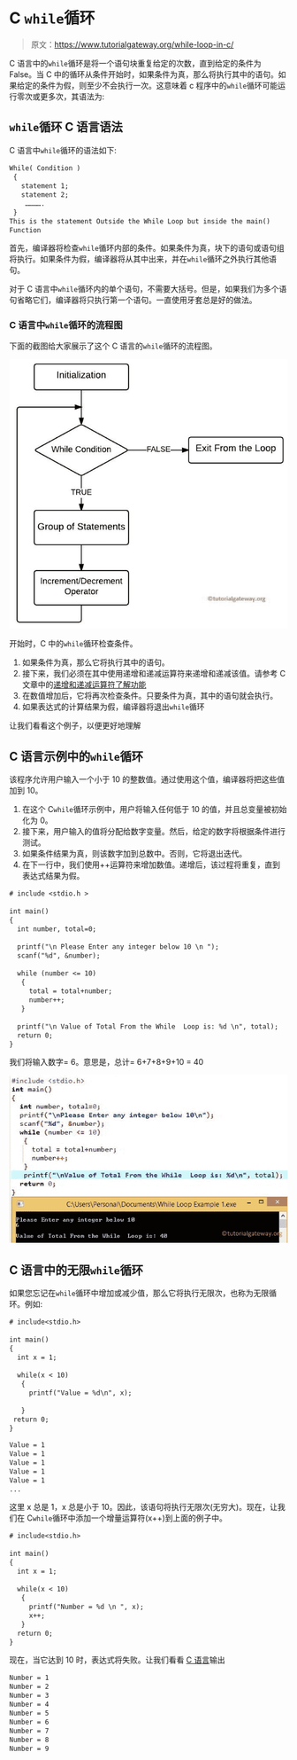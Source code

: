 # C `while`循环

> 原文：<https://www.tutorialgateway.org/while-loop-in-c/>

C 语言中的`while`循环是将一个语句块重复给定的次数，直到给定的条件为 False。当 C 中的循环从条件开始时，如果条件为真，那么将执行其中的语句。如果给定的条件为假，则至少不会执行一次。这意味着 c 程序中的`while`循环可能运行零次或更多次，其语法为:

## `while`循环 C 语言语法

C 语言中`while`循环的语法如下:

```
While( Condition )
 {
   statement 1;
   statement 2;
    ………….
 }
This is the statement Outside the While Loop but inside the main() Function
```

首先，编译器将检查`while`循环内部的条件。如果条件为真，块下的语句或语句组将执行。如果条件为假，编译器将从其中出来，并在`while`循环之外执行其他语句。

对于 C 语言中`while`循环内的单个语句，不需要大括号。但是，如果我们为多个语句省略它们，编译器将只执行第一个语句。一直使用牙套总是好的做法。

### C 语言中`while`循环的流程图

下面的截图给大家展示了这个 C 语言的`while`循环的流程图。

![While Loop In C Flow Chart](img/c7abab04147d6a9b7bb627b9accc4327.png)

开始时，C 中的`while`循环检查条件。

1.  如果条件为真，那么它将执行其中的语句。
2.  接下来，我们必须在其中使用递增和递减运算符来递增和递减该值。请参考 C 文章中的[递增和递减运算符了解功能](https://www.tutorialgateway.org/increment-and-decrement-operators-in-c/)
3.  在数值增加后，它将再次检查条件。只要条件为真，其中的语句就会执行。
4.  如果表达式的计算结果为假，编译器将退出`while`循环

让我们看看这个例子，以便更好地理解

## C 语言示例中的`while`循环

该程序允许用户输入一个小于 10 的整数值。通过使用这个值，编译器将把这些值加到 10。

1.  在这个 C`while`循环示例中，用户将输入任何低于 10 的值，并且总变量被初始化为 0。
2.  接下来，用户输入的值将分配给数字变量。然后，给定的数字将根据条件进行测试。
3.  如果条件结果为真，则该数字加到总数中。否则，它将退出迭代。
4.  在下一行中，我们使用++运算符来增加数值。递增后，该过程将重复，直到表达式结果为假。

```
# include <stdio.h >

int main()
{
  int number, total=0;

  printf("\n Please Enter any integer below 10 \n ");
  scanf("%d", &number);

  while (number <= 10)
   {
     total = total+number;
     number++;
   }

  printf("\n Value of Total From the While  Loop is: %d \n", total); 
  return 0;
}
```

我们将输入数字= 6。意思是，总计= 6+7+8+9+10 = 40

![While Loop in C Programming 1](img/cc77e9c9003a8042d24cace7736cae0d.png)

## C 语言中的无限`while`循环

如果您忘记在`while`循环中增加或减少值，那么它将执行无限次，也称为无限循环。例如:

```
# include<stdio.h> 

int main()
{
  int x = 1;

  while(x < 10)
   {
     printf("Value = %d\n", x);    

   }
 return 0;
}
```

```
Value = 1
Value = 1
Value = 1
Value = 1
Value = 1
...
```

这里 x 总是 1，x 总是小于 10。因此，该语句将执行无限次(无穷大)。现在，让我们在 C`while`循环中添加一个增量运算符(x++)到上面的例子中。

```
# include<stdio.h> 

int main()
{
  int x = 1;

  while(x < 10)
   {
     printf("Number = %d \n ", x); 
     x++;   
   }
  return 0;
}
```

现在，当它达到 10 时，表达式将失败。让我们看看 [C 语言](https://www.tutorialgateway.org/c-programming/)输出

```
Number = 1
Number = 2
Number = 3
Number = 4
Number = 5
Number = 6
Number = 7
Number = 8
Number = 9
```